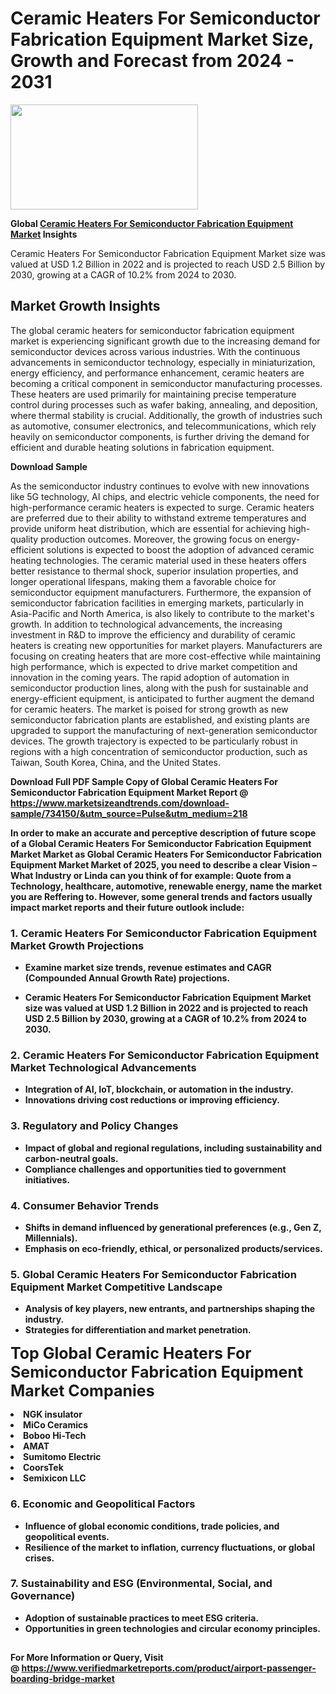 <H1>Ceramic Heaters For Semiconductor Fabrication Equipment Market Size, Growth and Forecast from 2024 - 2031</H1><img class="aligncenter size-medium wp-image-584254" src="https://thirdeyenews.in/wp-content/uploads/2024/09/Global-Market-Research-300x168.jpeg" alt="" width="300" height="168" /><p><strong>Global&nbsp;<a href="https://www.marketsizeandtrends.com/download-sample/734150/&amp;utm_source=Pulse&amp;utm_medium=218">Ceramic Heaters For Semiconductor Fabrication Equipment Market</a> Insights</strong></p><p>Ceramic Heaters For Semiconductor Fabrication Equipment Market size was valued at USD 1.2 Billion in 2022 and is projected to reach USD 2.5 Billion by 2030, growing at a CAGR of 10.2% from 2024 to 2030.</p><p><h2>Market Growth Insights</h2> <p>The global ceramic heaters for semiconductor fabrication equipment market is experiencing significant growth due to the increasing demand for semiconductor devices across various industries. With the continuous advancements in semiconductor technology, especially in miniaturization, energy efficiency, and performance enhancement, ceramic heaters are becoming a critical component in semiconductor manufacturing processes. These heaters are used primarily for maintaining precise temperature control during processes such as wafer baking, annealing, and deposition, where thermal stability is crucial. Additionally, the growth of industries such as automotive, consumer electronics, and telecommunications, which rely heavily on semiconductor components, is further driving the demand for efficient and durable heating solutions in fabrication equipment.</p> <p><strong>Download Sample</strong></p> <p>As the semiconductor industry continues to evolve with new innovations like 5G technology, AI chips, and electric vehicle components, the need for high-performance ceramic heaters is expected to surge. Ceramic heaters are preferred due to their ability to withstand extreme temperatures and provide uniform heat distribution, which are essential for achieving high-quality production outcomes. Moreover, the growing focus on energy-efficient solutions is expected to boost the adoption of advanced ceramic heating technologies. The ceramic material used in these heaters offers better resistance to thermal shock, superior insulation properties, and longer operational lifespans, making them a favorable choice for semiconductor equipment manufacturers. Furthermore, the expansion of semiconductor fabrication facilities in emerging markets, particularly in Asia-Pacific and North America, is also likely to contribute to the market's growth. In addition to technological advancements, the increasing investment in R&D to improve the efficiency and durability of ceramic heaters is creating new opportunities for market players. Manufacturers are focusing on creating heaters that are more cost-effective while maintaining high performance, which is expected to drive market competition and innovation in the coming years. The rapid adoption of automation in semiconductor production lines, along with the push for sustainable and energy-efficient equipment, is anticipated to further augment the demand for ceramic heaters. The market is poised for strong growth as new semiconductor fabrication plants are established, and existing plants are upgraded to support the manufacturing of next-generation semiconductor devices. The growth trajectory is expected to be particularly robust in regions with a high concentration of semiconductor production, such as Taiwan, South Korea, China, and the United States. <p><strong></p><p><span class=""><strong>Download Full PDF Sample Copy of Global Ceramic Heaters For Semiconductor Fabrication Equipment Market Report</strong> @ <a href="https://www.marketsizeandtrends.com/download-sample/734150/&amp;utm_source=Pulse&amp;utm_medium=218" target="_blank">https://www.marketsizeandtrends.com/download-sample/734150/&amp;utm_source=Pulse&amp;utm_medium=218</a></span></p><p>In order to make an accurate and perceptive description of future scope of a Global&nbsp;Ceramic Heaters For Semiconductor Fabrication Equipment Market Market as Global&nbsp;Ceramic Heaters For Semiconductor Fabrication Equipment Market Market of 2025, you need to describe a clear Vision &ndash; What Industry or Linda can you think of for example: Quote from a Technology, healthcare, automotive, renewable energy, name the market you are Reffering to. However, some general trends and factors usually impact market reports and their future outlook include:</p><h3>1.&nbsp;<strong>Ceramic Heaters For Semiconductor Fabrication Equipment Market Growth Projections</strong></h3><ul><li>Examine market size trends, revenue estimates and CAGR (Compounded Annual Growth Rate) projections.</li><li><p>Ceramic Heaters For Semiconductor Fabrication Equipment Market size was valued at USD 1.2 Billion in 2022 and is projected to reach USD 2.5 Billion by 2030, growing at a CAGR of 10.2% from 2024 to 2030.</p></li></ul><h3>2.&nbsp;<strong>Ceramic Heaters For Semiconductor Fabrication Equipment Market Technological Advancements</strong></h3><ul><li>Integration of AI, IoT, blockchain, or automation in the industry.</li><li>Innovations driving cost reductions or improving efficiency.</li></ul><h3>3.&nbsp;<strong>Regulatory and Policy Changes</strong></h3><ul><li>Impact of global and regional regulations, including sustainability and carbon-neutral goals.</li><li>Compliance challenges and opportunities tied to government initiatives.</li></ul><h3>4.&nbsp;<strong>Consumer Behavior Trends</strong></h3><ul><li>Shifts in demand influenced by generational preferences (e.g., Gen Z, Millennials).</li><li>Emphasis on eco-friendly, ethical, or personalized products/services.</li></ul><h3>5.&nbsp;<strong>Global Ceramic Heaters For Semiconductor Fabrication Equipment Market Competitive Landscape</strong></h3><ul><li>Analysis of key players, new entrants, and partnerships shaping the industry.</li><li>Strategies for differentiation and market penetration.</li></ul><p data-pm-slice="1 1 []"><span style="color: inherit; font-family: inherit; font-size: 25px;">Top Global Ceramic Heaters For Semiconductor Fabrication Equipment Market Companies</span></p><div class="" data-test-id=""><p><li>NGK insulator</li><li> MiCo Ceramics</li><li> Boboo Hi-Tech</li><li> AMAT</li><li> Sumitomo Electric</li><li> CoorsTek</li><li> Semixicon LLC</li></p></div><h3>6.&nbsp;<strong>Economic and Geopolitical Factors</strong></h3><ul><li>Influence of global economic conditions, trade policies, and geopolitical events.</li><li>Resilience of the market to inflation, currency fluctuations, or global crises.</li></ul><h3>7.&nbsp;<strong>Sustainability and ESG (Environmental, Social, and Governance)</strong></h3><ul><li>Adoption of sustainable practices to meet ESG criteria.</li><li>Opportunities in green technologies and circular economy principles.</li></ul><h2><strong style="font-size: 14px;">For More Information or Query, Visit @&nbsp;</strong><a style="background-color: #ffffff; font-size: 14px;" href="https://www.marketsizeandtrends.com/report/ceramic-heaters-for-semiconductor-fabrication-equipment-market/" target="_blank">https://www.verifiedmarketreports.com/product/airport-passenger-boarding-bridge-market</a></h2>
